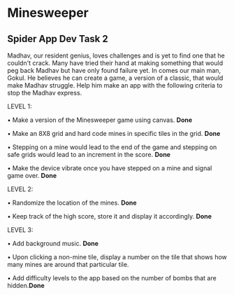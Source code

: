 # Minesweeper
## Spider App Dev Task 2

Madhav, our resident genius, loves challenges and is yet to find one that
he couldn't crack. Many have tried their hand at making something that would
peg back Madhav but have only found failure yet. In comes our main man,
Gokul. He believes he can create a game, a version of a classic, that would
make Madhav struggle. Help him make an app with the following criteria to
stop the Madhav express.

LEVEL 1:

• Make a version of the Minesweeper game using canvas. <b>Done</b>

• Make an 8X8 grid and hard code mines in specific tiles in the grid. <b>Done</b>

• Stepping on a mine would lead to the end of the game and stepping on
safe grids would lead to an increment in the score. <b>Done</b>

• Make the device vibrate once you have stepped on a mine and signal
game over. <b>Done</b>

LEVEL 2:

• Randomize the location of the mines. <b>Done</b>

• Keep track of the high score, store it and display it accordingly. <b>Done</b>

LEVEL 3:

• Add background music. <b>Done</b>

• Upon clicking a non-mine tile, display a number on the tile that shows how
many mines are around that particular tile.

• Add difficulty levels to the app based on the number of bombs that are
hidden.<b>Done</b>
